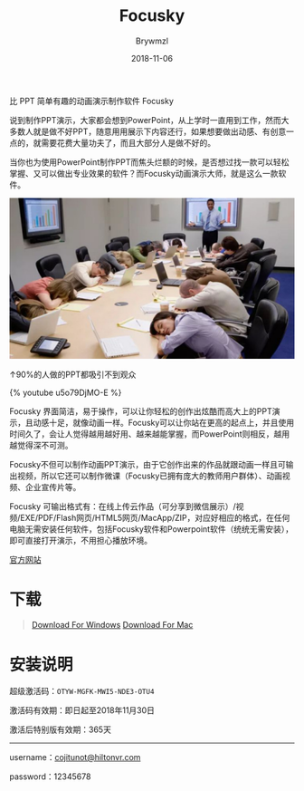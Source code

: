 ﻿---
layout:     post
title:      Focusky
date:       2018-11-06
author:     Brywmzl
catalog: true
tags: []
categories: [办公应用]
---
比 PPT 简单有趣的动画演示制作软件 Focusky

<!--more-->

说到制作PPT演示，大家都会想到PowerPoint，从上学时一直用到工作，然而大多数人就是做不好PPT，随意用用展示下内容还行，如果想要做出动感、有创意一点的，就需要花费大量功夫了，而且大部分人是做不好的。

当你也为使用PowerPoint制作PPT而焦头烂额的时候，是否想过找一款可以轻松掌握、又可以做出专业效果的软件？而Focusky动画演示大师，就是这么一款软件。

![](/img/Focusky/1.jpg)

↑90%的人做的PPT都吸引不到观众

{% youtube u5o79DjMO-E %}

Focusky 界面简洁，易于操作，可以让你轻松的创作出炫酷而高大上的PPT演示，且动感十足，就像动画一样。Focusky可以让你站在更高的起点上，并且使用时间久了，会让人觉得越用越好用、越来越能掌握，而PowerPoint则相反，越用越觉得深不可测。

Focusky不但可以制作动画PPT演示，由于它创作出来的作品就跟动画一样且可输出视频，所以它还可以制作微课（Focusky已拥有庞大的教师用户群体）、动画视频、企业宣传片等。

Focusky 可输出格式有：在线上传云作品（可分享到微信展示）/视频/EXE/PDF/Flash网页/HTML5网页/MacApp/ZIP，对应好相应的格式，在任何电脑无需安装任何软件，包括Focusky软件和Powerpoint软件（统统无需安装），即可直接打开演示，不用担心播放环境。

[官方网站](http://focusky.com/)  

# 下载
> [Download For Windows](http://focusky.com/download/index.php?platform=win)
> [Download For Mac](http://focusky.com/download/index.php?platform=mac)

# 安装说明

超级激活码：`OTYW-MGFK-MWI5-NDE3-OTU4`

激活码有效期：即日起至2018年11月30日

激活后特别版有效期：365天

---

username：cojitunot@hiltonvr.com

password：12345678